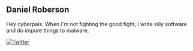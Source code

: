 ## Daniel Roberson

Hey cyberpals. When I'm not fighting the good fight, I write silly software and do impure things to malware.


[![Twitter](https://img.shields.io/twitter/follow/dmfroberson?style=social)](https://twitter.com/dmfroberson)

